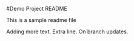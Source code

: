 #Demo Project README

This is a sample readme file

Adding more text.
Extra line.
On branch updates.